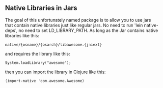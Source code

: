 ## Native Libraries in Jars

The goal of this unfortunately named package is to allow you to use jars that contain
native libraries just like regular jars. No need to run 'lein native-deps', no need to set
LD_LIBRARY_PATH. As long as the Jar contains native libraries like this:

    native/{osname}/{osarch}/libawesome.{jniext}

and requires the library like this:

    System.loadLibrary("awesome");

then you can import the library in Clojure like this:

    (import-native 'com.awesome.Awesome)